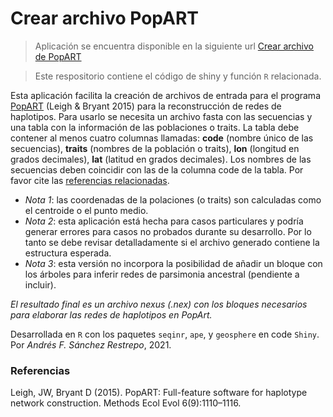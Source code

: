 # Crear archivo PopART
 
> Aplicación se encuentra disponible en la siguiente url [Crear archivo de PopART](https://andres-snchz.shinyapps.io/create_popartfile/)

> Este respositorio contiene el código de shiny y función `R` relacionada.
  
Esta aplicación facilita la creación de archivos de entrada para el programa [PopART](http://popart.otago.ac.nz/index.shtml) (Leigh & Bryant 2015) para la reconstrucción de redes de haplotipos. Para usarlo se necesita un archivo fasta con las secuencias y una tabla con la información de las poblaciones o traits. La tabla debe contener al menos cuatro columnas llamadas: **code** (nombre único de las secuencias), **traits** (nombres de la población o traits), **lon** (longitud en grados decimales), **lat** (latitud en grados decimales). Los nombres de las secuencias deben coincidir con las de la columna code de la tabla. Por favor cite las [referencias relacionadas](http://popart.otago.ac.nz/howtocite.shtml).
 
- *Nota 1*: las coordenadas de la polaciones (o traits) son calculadas como el centroide o el punto medio.
- *Nota 2*: esta aplicación está hecha para casos particulares y podría generar errores para casos no probados durante su desarrollo. Por lo tanto se debe revisar detalladamente si el archivo generado contiene la estructura esperada.
- *Nota 3*: esta versión no incorpora la posibilidad de añadir un bloque con los árboles para inferir redes de parsimonia ancestral (pendiente a incluir).
 
*El resultado final es un archivo nexus (.nex) con los bloques necesarios para elaborar las redes de haplotipos en PopArt.*
  
Desarrollada en `R` con los paquetes `seqinr`, `ape`, y `geosphere` en code `Shiny`.
Por *Andrés F. Sánchez Restrepo*, 2021.
 
### Referencias
Leigh, JW, Bryant D (2015). PopART: Full-feature software for haplotype network construction. Methods Ecol Evol 6(9):1110–1116.

